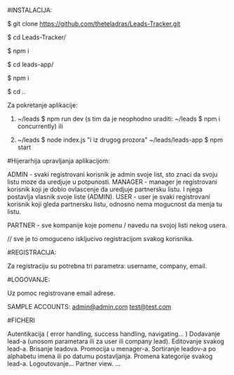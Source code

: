 #INSTALACIJA:

\$ git clone https://github.com/theteladras/Leads-Tracker.git

\$ cd Leads-Tracker/

\$ npm i

\$ cd leads-app/

\$ npm i

\$ cd ..

Za pokretanje aplikacije:

1. ~/leads \$ npm run dev
   (s tim da je neophodno uraditi: ~/leads \$ npm i concurrently)
   ili

2. ~/leads \$ node index.js "i iz drugog prozora" ~/leads/leads-app \$ npm start

#Hijerarhija upravljanja aplikacijom:

ADMIN - svaki registrovani korisnik je admin svoje list, sto znaci da svoju listu moze da uredjuje u potpunosti.
MANAGER - manager je registrovani korisnik koji je dobio ovlascenje da uredjuje partnersku listu. I njega postavlja vlasnik svoje liste (ADMIN).
USER - user je svaki registrovani korisnik koji gleda partnersku listu, odnosno nema mogucnost da menja tu listu.

PARTNER - sve kompanije koje pomenu / navedu na svojoj listi nekog usera.

// sve je to omoguceno iskljucivo registracijom svakog korisnika.

#REGISTRACIJA:

Za registraciju su potrebna tri parametra: username, company, email.

#LOGOVANJE:

Uz pomoc registrovane email adrese.

SAMPLE ACCOUNTS:
admin@admin.com
test@test.com

#FICHERI

Autentikacija ( error handling, success handling, navigating... )
Dodavanje lead-a (unosom parametara ili za user ili company lead).
Editovanje svakog lead-a.
Brisanje leadova.
Promocija u menager-a.
Sortiranje leadov-a po alphabetu imena ili po datumu postavljanja.
Promena kategorije svakog lead-a.
Logoutovanje...
Partner view.
...

